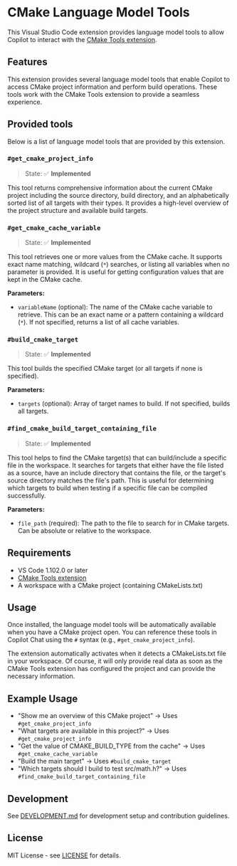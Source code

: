 # CMake Language Model Tools

This Visual Studio Code extension provides language model tools to allow Copilot to interact with the [CMake Tools extension](https://marketplace.visualstudio.com/items?itemName=ms-vscode.cmake-tools).

## Features

This extension provides several language model tools that enable Copilot to access CMake project information and perform build operations. These tools work with the CMake Tools extension to provide a seamless experience.

## Provided tools

Below is a list of language model tools that are provided by this extension.

### `#get_cmake_project_info`

> State: ✅ **Implemented**

This tool returns comprehensive information about the current CMake project including the source directory, build directory, and an alphabetically sorted list of all targets with their types. It provides a high-level overview of the project structure and available build targets.

### `#get_cmake_cache_variable`

> State: ✅ **Implemented**

This tool retrieves one or more values from the CMake cache. It supports exact name matching, wildcard (`*`) searches, or listing all variables when no parameter is provided. It is useful for getting configuration values that are kept in the CMake cache.

**Parameters:**

- `variableName` (optional): The name of the CMake cache variable to retrieve. This can be an exact name or a pattern containing a wildcard (`*`). If not specified, returns a list of all cache variables.

### `#build_cmake_target`

> State: ✅ **Implemented**

This tool builds the specified CMake target (or all targets if none is specified).

**Parameters:**

- `targets` (optional): Array of target names to build. If not specified, builds all targets.

### `#find_cmake_build_target_containing_file`

> State: ✅ **Implemented**

This tool helps to find the CMake target(s) that can build/include a specific file in the workspace.
It searches for targets that either have the file listed as a source, have an include directory that contains the file, or the target's source directory matches the file's path.
This is useful for determining which targets to build when testing if a specific file can be compiled successfully.

**Parameters:**

- `file_path` (required): The path to the file to search for in CMake targets. Can be absolute or relative to the workspace.

## Requirements

- VS Code 1.102.0 or later
- [CMake Tools extension](https://marketplace.visualstudio.com/items?itemName=ms-vscode.cmake-tools)
- A workspace with a CMake project (containing CMakeLists.txt)

## Usage

Once installed, the language model tools will be automatically available when you have a CMake project open. You can reference these tools in Copilot Chat using the `#` syntax (e.g., `#get_cmake_project_info`).

The extension automatically activates when it detects a CMakeLists.txt file in your workspace.
Of course, it will only provide real data as soon as the CMake Tools extension has configured the project and can provide the necessary information.

## Example Usage

- "Show me an overview of this CMake project" → Uses `#get_cmake_project_info`
- "What targets are available in this project?" → Uses `#get_cmake_project_info`
- "Get the value of CMAKE_BUILD_TYPE from the cache" → Uses `#get_cmake_cache_variable`
- "Build the main target" → Uses `#build_cmake_target`
- "Which targets should I build to test src/math.h?" → Uses `#find_cmake_build_target_containing_file`

## Development

See [DEVELOPMENT.md](DEVELOPMENT.md) for development setup and contribution guidelines.

## License

MIT License - see [LICENSE](LICENSE) for details.
